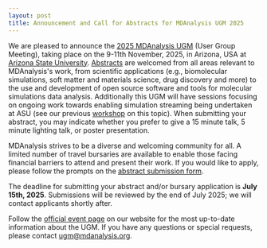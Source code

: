```yaml
---
layout: post
title: Announcement and Call for Abstracts for MDAnalysis UGM 2025
---
```


We are pleased to announce the [2025 MDAnalysis UGM][ugmPage] (User Group Meeting), taking place on the 9-11th November, 2025, in Arizona, USA at [Arizona State University](https://www.asu.edu/). [Abstracts][abstracts] are welcomed from all areas relevant to MDAnalysis's work, from scientific applications (e.g., biomolecular simulations, soft matter and materials science, drug discovery and more) to the use and development of open source software and tools for molecular simulations data analysis. Additionally this UGM will have sessions focusing on ongoing work towards enabling simulation streaming being undertaken at ASU (see our previous [workshop][streaming_workshop] on this topic). When submitting your abstract, you may indicate whether you prefer to give a 15 minute talk, 5 minute lighting talk, or poster presentation.

MDAnalysis strives to be a diverse and welcoming community for all. A limited number of travel bursaries are available to enable those facing financial barriers to attend and present their work. If you would like to apply, please follow the prompts on the [abstract submission form][abstracts].

The deadline for submitting your abstract and/or bursary application is **July 15th, 2025**. Submissions will be reviewed by the end of July 2025; we will contact applicants shortly after.

Follow the [official event page][ugmPage] on our website for the most up-to-date information about the UGM. If you have any questions or special requests, please contact [ugm@mdanalysis.org][email].

[abstracts]: https://forms.gle/jfKsiWUDn4TMzX5Q6
[ugmPage]: https://www.mdanalysis.org/pages/ugm2025/
[email]: mailto:ugm@mdanalysis.org
[streaming_workshop]: https://www.mdanalysis.org/2024/11/03/ASU_streaming_workshop/

